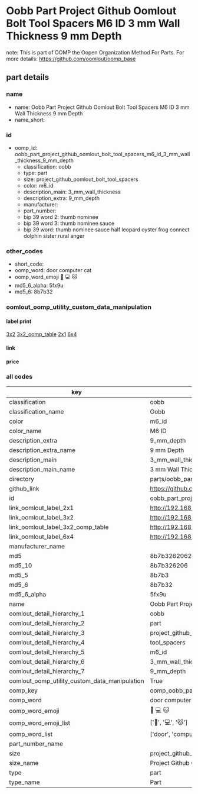 # Oobb Part Project Github Oomlout Bolt Tool Spacers M6 ID 3 mm Wall Thickness 9 mm Depth  

note: This is part of OOMP the Oopen Organization Method For Parts. For more details: https://github.com/oomlout/oomp_base

##  part details
  







### name
* name: Oobb Part Project Github Oomlout Bolt Tool Spacers M6 ID 3 mm Wall Thickness 9 mm Depth
* name_short: 
### id
* oomp_id: oobb_part_project_github_oomlout_bolt_tool_spacers_m6_id_3_mm_wall_thickness_9_mm_depth
  * classification: oobb
  * type: part
  * size: project_github_oomlout_bolt_tool_spacers
  * color: m6_id
  * description_main: 3_mm_wall_thickness
  * description_extra: 9_mm_depth
  * manufacturer: 
  * part_number: 
  * bip 39 word 2: thumb nominee
  * bip 39 word 3: thumb nominee sauce
  * bip 39 word: thumb nominee sauce half leopard oyster frog connect dolphin sister rural anger

### other_codes
* short_code: 
* oomp_word: door computer cat
* oomp_word_emoji :door: :computer: :cat:
* md5_6_alpha: 5fx9u
* md5_6: 8b7b32






### oomlout_oomp_utility_custom_data_manipulation
#### label print
[3x2](http://192.168.1.245:1112/?label=oomp%205fx9u)
[3x2_oomp_table](http://192.168.1.108:1112/?label=oomp%205fx9u)
[2x1](http://192.168.1.242:1112/?label=oomp%205fx9u)
[6x4](http://192.168.1.55:1112/?label=oomp%205fx9u)    

#### link

                              

#### price







### all codes 
| key | value |  
| --- | --- |  
| classification | oobb |  
| classification_name | Oobb |  
| color | m6_id |  
| color_name | M6 ID |  
| description_extra | 9_mm_depth |  
| description_extra_name | 9 mm Depth |  
| description_main | 3_mm_wall_thickness |  
| description_main_name | 3 mm Wall Thickness |  
| directory | parts/oobb_part_project_github_oomlout_bolt_tool_spacers_m6_id_3_mm_wall_thickness_9_mm_depth |  
| github_link | https://github.com/oomlout/oomlout_oomp_part_src/tree/main/parts/oobb_part_project_github_oomlout_bolt_tool_spacers_m6_id_3_mm_wall_thickness_9_mm_depth |  
| id | oobb_part_project_github_oomlout_bolt_tool_spacers_m6_id_3_mm_wall_thickness_9_mm_depth |  
| link_oomlout_label_2x1 | http://192.168.1.242:1112/?label=oomp%205fx9u |  
| link_oomlout_label_3x2 | http://192.168.1.245:1112/?label=oomp%205fx9u |  
| link_oomlout_label_3x2_oomp_table | http://192.168.1.108:1112/?label=oomp%205fx9u |  
| link_oomlout_label_6x4 | http://192.168.1.55:1112/?label=oomp%205fx9u |  
| manufacturer_name |  |  
| md5 | 8b7b3262062f2ba679c026877f257f0b |  
| md5_10 | 8b7b326206 |  
| md5_5 | 8b7b3 |  
| md5_6 | 8b7b32 |  
| md5_6_alpha | 5fx9u |  
| name | Oobb Part Project Github Oomlout Bolt Tool Spacers M6 ID 3 mm Wall Thickness 9 mm Depth |  
| oomlout_detail_hierarchy_1 | oobb |  
| oomlout_detail_hierarchy_2 | part |  
| oomlout_detail_hierarchy_3 | project_github_bolt |  
| oomlout_detail_hierarchy_4 | tool_spacers |  
| oomlout_detail_hierarchy_5 | m6_id |  
| oomlout_detail_hierarchy_6 | 3_mm_wall_thickness |  
| oomlout_detail_hierarchy_7 | 9_mm_depth |  
| oomlout_oomp_utility_custom_data_manipulation | True |  
| oomp_key | oomp_oobb_part_project_github_oomlout_bolt_tool_spacers_m6_id_3_mm_wall_thickness_9_mm_depth |  
| oomp_word | door computer cat |  
| oomp_word_emoji | :door: :computer: :cat: |  
| oomp_word_emoji_list | [':door:', ':computer:', ':cat:'] |  
| oomp_word_list | ['door', 'computer', 'cat'] |  
| part_number_name |  |  
| size | project_github_oomlout_bolt_tool_spacers |  
| size_name | Project Github Oomlout Bolt Tool Spacers |  
| type | part |  
| type_name | Part |  
